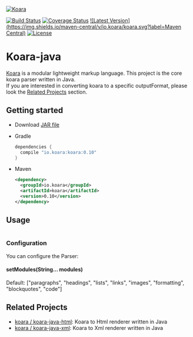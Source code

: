 [![Koara](http://www.koara.io/logo.png)](http://www.koara.io)

[![Build Status](https://img.shields.io/travis/koara/koara-java.svg)](https://travis-ci.org/koara/koara-java)
[![Coverage Status](https://img.shields.io/coveralls/koara/koara-java.svg)](https://coveralls.io/github/koara/koara-java?branch=master)
[![Latest Version](https://img.shields.io/maven-central/v/io.koara/koara.svg?label=Maven Central)](http://search.maven.org/#search%7Cga%7C1%7Ckoara)
[![License](https://img.shields.io/badge/License-Apache%202.0-blue.svg)](https://github.com/koara/koara-java/blob/master/LICENSE)

# Koara-java
[Koara](http://www.koara.io) is a modular lightweight markup language. This project is the core koara parser written in Java.  
If you are interested in converting koara to a specific outputFormat, please look the [Related Projects](#related-projects) section.

## Getting started
- Download [JAR file](http://repo1.maven.org/maven2/io/koara/koara/0.10/koara-0.10.jar)
- Gradle

  ```groovy
  dependencies {
	compile "io.koara:koara:0.10"
  }
  ```
  
- Maven

  ```xml
  <dependency>
    <groupId>io.koara</groupId>
    <artifactId>koara</artifactId>
    <version>0.10</version>
  </dependency>
  ```

## Usage
```
```

### Configuration
You can configure the Parser:

#### setModules(String... modules)
Default: ["paragraphs", "headings", "lists", "links", "images", "formatting", "blockquotes", "code"]

## Related Projects

- [koara / koara-java-html](http://www.github.com/koara/koara-java-html): Koara to Html renderer written in Java
- [koara / koara-java-xml](http://www.github.com/koara/koara-java-html): Koara to Xml renderer written in Java